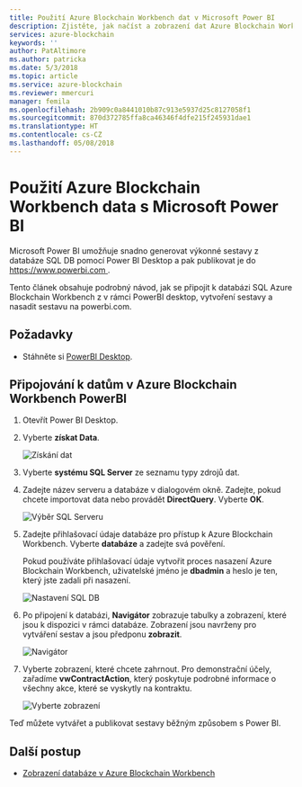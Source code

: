 ```yaml
---
title: Použití Azure Blockchain Workbench dat v Microsoft Power BI
description: Zjistěte, jak načíst a zobrazení dat Azure Blockchain Workbench SQL databáze v Microsoft Power BI.
services: azure-blockchain
keywords: ''
author: PatAltimore
ms.author: patricka
ms.date: 5/3/2018
ms.topic: article
ms.service: azure-blockchain
ms.reviewer: mmercuri
manager: femila
ms.openlocfilehash: 2b909c0a8441010b87c913e5937d25c8127058f1
ms.sourcegitcommit: 870d372785ffa8ca46346f4dfe215f245931dae1
ms.translationtype: HT
ms.contentlocale: cs-CZ
ms.lasthandoff: 05/08/2018
---
```

# <a name="using-azure-blockchain-workbench-data-with-microsoft-power-bi"></a>Použití Azure Blockchain Workbench data s Microsoft Power BI

Microsoft Power BI umožňuje snadno generovat výkonné sestavy z databáze SQL DB pomocí Power BI Desktop a pak publikovat je do [ https://www.powerbi.com ](http://www.powerbi.com).

Tento článek obsahuje podrobný návod, jak se připojit k databázi SQL Azure Blockchain Workbench z v rámci PowerBI desktop, vytvoření sestavy a nasadit sestavu na powerbi.com.

## <a name="prerequisites"></a>Požadavky

* Stáhněte si [PowerBI Desktop](https://aka.ms/pbidesktopstore).

## <a name="connecting-powerbi-to-data-in-azure-blockchain-workbench"></a>Připojování k datům v Azure Blockchain Workbench PowerBI

1.  Otevřít Power BI Desktop.
2.  Vyberte **získat Data**.

    ![Získání dat](media/blockchain-workbench-data-powerbi/get-data.png)
3.  Vyberte **systému SQL Server** ze seznamu typy zdrojů dat.

4.  Zadejte název serveru a databáze v dialogovém okně. Zadejte, pokud chcete importovat data nebo provádět **DirectQuery**. Vyberte **OK**.

    ![Výběr SQL Serveru](media/blockchain-workbench-data-powerbi/select-sql.png)

5.  Zadejte přihlašovací údaje databáze pro přístup k Azure Blockchain Workbench. Vyberte **databáze** a zadejte svá pověření.

    Pokud používáte přihlašovací údaje vytvořit proces nasazení Azure Blockchain Workbench, uživatelské jméno je **dbadmin** a heslo je ten, který jste zadali při nasazení.

    ![Nastavení SQL DB](media/blockchain-workbench-data-powerbi/db-settings.png)

6.  Po připojení k databázi, **Navigátor** zobrazuje tabulky a zobrazení, které jsou k dispozici v rámci databáze. Zobrazení jsou navrženy pro vytváření sestav a jsou předponu **zobrazit**.

    ![Navigátor](media/blockchain-workbench-data-powerbi/navigator.png)

7.  Vyberte zobrazení, které chcete zahrnout. Pro demonstrační účely, zařadíme **vwContractAction**, který poskytuje podrobné informace o všechny akce, které se vyskytly na kontraktu.

    ![Vyberte zobrazení](media/blockchain-workbench-data-powerbi/select-views.png)

Teď můžete vytvářet a publikovat sestavy běžným způsobem s Power BI.

## <a name="next-steps"></a>Další postup

* [Zobrazení databáze v Azure Blockchain Workbench](blockchain-workbench-database-views.md)